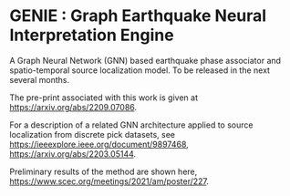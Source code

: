 # GENIE : Graph Earthquake Neural Interpretation Engine

A Graph Neural Network (GNN) based earthquake phase associator and spatio-temporal source localization model. To be released in the next several months.

The pre-print associated with this work is given at https://arxiv.org/abs/2209.07086.

For a description of a related GNN architecture applied to source localization from discrete pick datasets, see https://ieeexplore.ieee.org/document/9897468, https://arxiv.org/abs/2203.05144.

Preliminary results of the method are shown here, https://www.scec.org/meetings/2021/am/poster/227.
